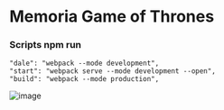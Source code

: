 # Memoria Game of Thrones
### Scripts npm run
    "dale": "webpack --mode development",
    "start": "webpack serve --mode development --open",
    "build": "webpack --mode production",
![image](https://user-images.githubusercontent.com/32362738/162298437-b66e8af2-d82c-42d9-a6b3-e14fd52140c8.png)
